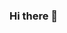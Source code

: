 ### Hi there 👋

<!--
**barbmarques/barbmarques** is a ✨ _special_ ✨ repository because its `README.md` (this file) appears on your GitHub profile.

Here are some ideas to get you started:

- 🔭 I’m currently working on ...
- 🌱 I’m currently a Data Science student at Codeup in San Antonio. 
- 
- 👯 I’m looking to collaborate on ...
- 🤔 I’m looking for help with ...
- 💬 Ask me about ...
- 📫 How to reach me:
-     barbara.ann.marques@gmail.com
- 😄 Pronouns: ...
- ⚡ Fun fact: ...
-->
